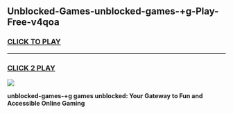 
## Unblocked-Games-unblocked-games-+g-Play-Free-v4qoa
<h3>
<a href="https://premium76.site?title=unblocked-games-+g&ref=17A">CLICK TO PLAY</a></h3>
<hr>

<h3>
<a href="https://premium76.site?title=unblocked-games-+g&ref=17A">CLICK 2 PLAY</a>
  
</h3>

<a href="https://premium76.site?title=unblocked-games-+g&ref=17A"><img src="https://clearcache.store/games.png"></a>


**unblocked-games-+g games unblocked: Your Gateway to Fun and Accessible Online Gaming**
